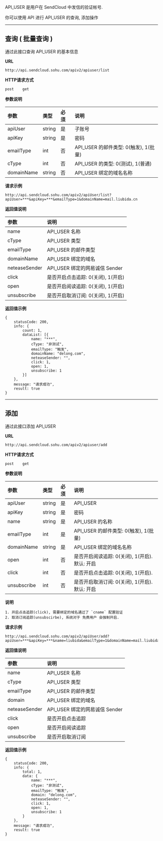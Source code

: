 
API_USER 是用户在 SendCloud 中发信的验证帐号.
    
你可以使用 API 进行 API_USER 的查询, 添加操作

- - -

## 查询 ( 批量查询 )
    
通过此接口查询 API_USER 的基本信息
    
**URL**
```
http://api.sendcloud.sohu.com/apiv2/apiuser/list
```
    
**HTTP请求方式**
```bash
post    get
```
    
**参数说明**
    
|参数|类型|必须|说明|
|:---|:---|:---|:---|
|apiUser|string|是|子账号|
|apiKey|string|是|密码|
|emailType|int|否|API_USER 的邮件类型: 0(触发), 1(批量)|
|cType|int|否|API_USER 的类型: 0(测试), 1(普通)|
|domainName|string|否|API_USER 绑定的域名名称|
    
**请求示例**
```
http://api.sendcloud.sohu.com/apiv2/apiUser/list?apiUser=***&apiKey=***&emailType=1&domainName=mail.liubida.cn 
```
    
**返回值说明**

|参数|说明|
|:---|:---|
|name|API_USER 名称|
|cType|API_USER 类型|
|emailType|API_USER 的邮件类型|
|domainName|API_USER 绑定的域名|
|neteaseSender|API_USER 绑定的网易诚信 Sender |
|click|是否开启点击追踪: 0(关闭), 1(开启)|
|open|是否开启阅读追踪: 0(关闭), 1(开启)|
|unsubscribe|是否开启取消订阅: 0(关闭), 1(开启)|

**返回值示例**
```
{
    statusCode: 200,
    info: {
        count: 1,
        dataList: [{
            name: "***",
            cType: "非测试",
            emailType: "触发",
            domainName: "delong.com",
            neteaseSender: "",
            click: 1,
            open: 1,
            unsubscribe: 1
        }]
    },
    message: "请求成功",
    result: true
}
```

- - -

## 添加
    
通过此接口添加 API_USER
    
**URL**
```
http://api.sendcloud.sohu.com/apiv2/apiuser/add
```
    
**HTTP请求方式**
```bash
post    get
```
    
**参数说明**
    
|参数|类型|必须|说明|
|:---|:---|:---|:---|
|apiUser|string|是|API_USER|
|apiKey|string|是|密码|
|name|string|是|API_USER 的名称|
|emailType|int|是|API_USER 的邮件类型: 0(触发), 1(批量)|
|domainName|string|是|API_USER 绑定的域名名称|
|open|int|否|是否开启阅读追踪: 0(关闭), 1(开启). 默认: 开启|
|click|int|否|是否开启点击追踪: 0(关闭), 1(开启).|
|unsubscribe|int|否|是否开启取消订阅: 0(关闭), 1(开启). 默认: 开启|

**说明**
```
1. 开启点击追踪(click), 需要绑定的域名通过了 `cname` 配置验证
2. 取消订阅追踪(unsubscirbe), 系统对于 免费用户 会强制开启.
```
    
**请求示例**
```
http://api.sendcloud.sohu.com/apiv2/apiUser/add?apiUser=***&apiKey=***&name=liubida&emailType=1&domainName=mail.liubida.cn 
```
    
**返回值说明**

|参数|说明|
|:---|:---|
|name|API_USER 名称|
|cType|API_USER 类型|
|emailType|API_USER 的邮件类型|
|domain|API_USER 绑定的域名|
|neteaseSender|API_USER 绑定的网易诚信 Sender |
|click|是否开启点击追踪|
|open|是否开启阅读追踪|
|unsubscribe|是否开启取消订阅|

**返回值示例**
```
{
    statusCode: 200,
    info: {
        total: 1,
        data: {
            name: "***",
            cType: "非测试",
            emailType: "触发",
            domain: "delong.com",
            neteaseSender: "",
            click: 1,
            open: 1,
            unsubscribe: 1
        }
    },
    message: "请求成功",
    result: true
}
```

